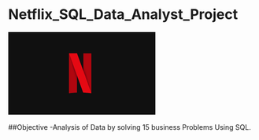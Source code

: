 # Netflix_SQL_Data_Analyst_Project       
![Netflix_Logo](https://github.com/Aniketyadav302/Netflix_SQL_Data_Analyst_Project/blob/main/nlogo.png)


##Objective -Analysis of Data by solving 15 business Problems Using SQL.
